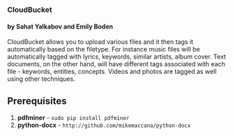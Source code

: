 ### CloudBucket
#### by Sahat Yalkabov and Emily Boden
CloudBucket allows you to upload various files and it then tags it automatically based on the filetype. 
For instance music files will be automatically tagged with lyrics, keywords, similar artists, album cover.
Text documents, on the other hand, will have different tags associated with each file - keywords, entities, concepts.
Videos and photos are tagged as well using other techniques.

Prerequisites
-------------
1. **pdfminer** - `sudo pip install pdfminer`
2. **python-docx** - `http://github.com/mikemaccana/python-docx`
